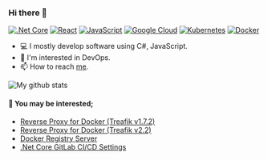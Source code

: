 ### Hi there 👋


[![.Net Core](https://img.shields.io/badge/.Net%20Core-512BD4?logo=.net&logoColor=white ".Net Core")](https://docs.microsoft.com/en-us/aspnet/core/introduction-to-aspnet-core?view=aspnetcore-6.0 ".Net Core")
[![React](https://img.shields.io/badge/React-61DAFB?logo=react&logoColor=white "React")](https://reactjs.org/ "React") [![JavaScript](https://img.shields.io/badge/JavaScript-F7DF1E?logo=JavaScript&logoColor=black "JavaScript")](https://www.javascript.com/ "JavaScript") [![Google Cloud](https://img.shields.io/badge/Google%20Cloud-4285F4?logo=Google%20Cloud&logoColor=white "Google Cloud")](https://cloud.google.com/ "Google Cloud") [![Kubernetes](https://img.shields.io/badge/Kubernetes-326CE5?logo=Kubernetes&logoColor=white "Kubernetes")](https://kubernetes.io/ "Kubernetes") [![Docker](https://img.shields.io/badge/Docker-2496ED?logo=Docker&logoColor=white "Docker")](https://www.docker.com/ "Docker")

- 💻  I mostly develop software using C#, JavaScript.
- 🚀  I'm interested in DevOps.
- 📫  How to reach [me](http://barisates.com/ "me").


![My github stats](https://github-readme-stats.vercel.app/api?username=barisates&hide_border=true&show_icons=true&custom_title=GitHub%20Stats)



#### 💾 You may be interested;
- [Reverse Proxy for Docker (Treafik v1.7.2)](https://github.com/barisates/traefik-reverse-proxy-for-docker "Reverse Proxy for Docker (Treafik v1.7.2)")
- [Reverse Proxy for Docker (Treafik v2.2)](https://github.com/barisates/traefik-v2-reverse-proxy-for-docker "Reverse Proxy for Docker (Treafik v2.2)")
- [Docker Registry Server](https://github.com/barisates/docker-registry-server "Docker Registry Server")
- [.Net Core GitLab CI/CD Settings](https://github.com/barisates/dotnet-core-gitlab-ci-cd-settings ".Net Core GitLab CI/CD Settings")

<!--

[![ReadMe Card](https://github-readme-stats.vercel.app/api/pin/?username=barisates&repo=rotativa-pdf-dotnet-core-docker-example)](https://github.com/barisates/rotativa-pdf-dotnet-core-docker-example)
[![ReadMe Card](https://github-readme-stats.vercel.app/api/pin/?username=barisates&repo=react-session-api)](https://github.com/barisates/react-session-api)


**barisates/barisates** is a ✨ _special_ ✨ repository because its `README.md` (this file) appears on your GitHub profile.

![Top Langs](https://github-readme-stats.vercel.app/api/top-langs/?username=barisates&layout=compact)

- :computer: I’m currently working on [TRA](https://github.com/TRA-Information-Technologies "TRA")
- :moneybag: I’m currently learning Cryptocurrency Technologies


Here are some ideas to get you started:

- 🔭 I’m currently working on ...
- 🌱 I’m currently learning ...
- 👯 I’m looking to collaborate on ...
- 🤔 I’m looking for help with ...
- 💬 Ask me about ...
- 📫 How to reach me: ...
- 😄 Pronouns: ...
- ⚡ Fun fact: ...
-->
